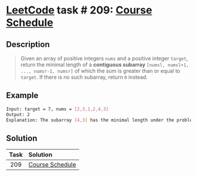 # [LeetCode][leetcode] task # 209: [Course Schedule][task]

Description
-----------

> Given an array of positive integers `nums` and a positive integer `target`,
> return the minimal length of a **contiguous subarray** `[numsl, numsl+1, ..., numsr-1, numsr]`
> of which the sum is greater than or equal to `target`.
> If there is no such subarray, return `0` instead.

Example
-------

```sh
Input: target = 7, nums = [2,3,1,2,4,3]
Output: 2
Explanation: The subarray [4,3] has the minimal length under the problem constraint.
```

Solution
--------

| Task | Solution                    |
|:----:|:----------------------------|
| 209  | [Course Schedule][solution] |


[leetcode]: <http://leetcode.com/>
[task]: <https://leetcode.com/problems/course-schedule/>
[solution]: <https://github.com/wellaxis/praxis-leetcode/blob/main/src/main/java/com/witalis/praxis/leetcode/task/h3/p209/option/Practice.java>
